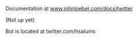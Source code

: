 Documentation at www.johnloeber.com/docs/twitter

(Not up yet)

Bot is located at twitter.com/hsalums

